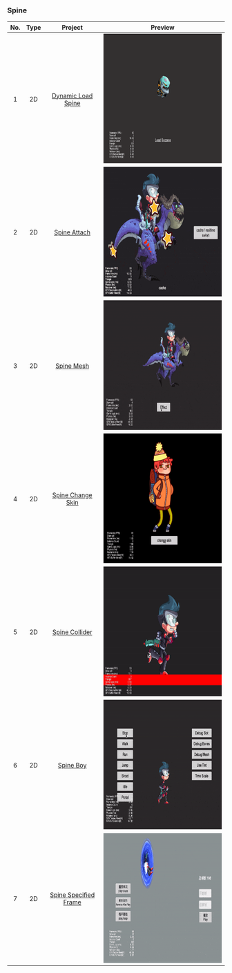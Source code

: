 ### Spine
| No. | Type | Project | Preview |
| :---: | :---: | :---: | :---: |
| 1 | 2D | [Dynamic Load Spine](https://github.com/yeshao2069/CocosCreatorHowToUse/tree/v3.7.x/proj/Spine/Creator3.6.0_2D_LoadSpine) | <div align=center><img src="../../gif/202203/2022030221.gif" width="400" height="300" /></div>  |
| 2 | 2D | [Spine Attach](https://github.com/yeshao2069/CocosCreatorHowToUse/tree/v3.7.x/proj/Spine/Creator3.6.0_2D_SpineAttach) | <div align=center><img src="../../gif/202203/2022030222.gif" width="400" height="300" /></div>  |
| 3 | 2D | [Spine Mesh](https://github.com/yeshao2069/CocosCreatorHowToUse/tree/v3.7.x/proj/Spine/Creator3.6.0_2D_SpineMesh) | <div align=center><img src="../../gif/202203/2022030223.gif" width="400" height="300" /></div> |
| 4 | 2D | [Spine Change Skin](https://github.com/yeshao2069/CocosCreatorHowToUse/tree/v3.7.x/proj/Spine/Creator3.6.0_2D_SpineSkin) | <div align=center><img src="../../gif/202203/2022030224.gif" width="400" height="300" /></div> |
| 5 | 2D | [Spine Collider](https://github.com/yeshao2069/CocosCreatorHowToUse/tree/v3.7.x/proj/Spine/Creator3.6.0_2D_SpineCollider) | <div align=center><img src="../../gif/202203/2022030225.gif" width="400" height="300" /></div> |
| 6 | 2D | [Spine Boy](https://github.com/yeshao2069/CocosCreatorHowToUse/tree/v3.7.x/proj/Spine/Creator3.6.0_2D_SpineBoy) | <div align=center><img src="../../gif/202203/2022030226.gif" width="400" height="300" /></div> |
| 7 | 2D | [Spine Specified Frame](https://github.com/yeshao2069/CocosCreatorHowToUse/tree/v3.7.x/proj/Spine/Creator3.6.0_2D_SpineSpecifiedFrame) | <div align=center><img src="../../gif/202203/2022031502.gif" width="400" height="300" /></div>